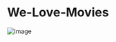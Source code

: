 # We-Love-Movies
![image](https://user-images.githubusercontent.com/97478184/190884834-57dda102-7e1b-48e1-9ff0-2114cebf9d5b.png)
